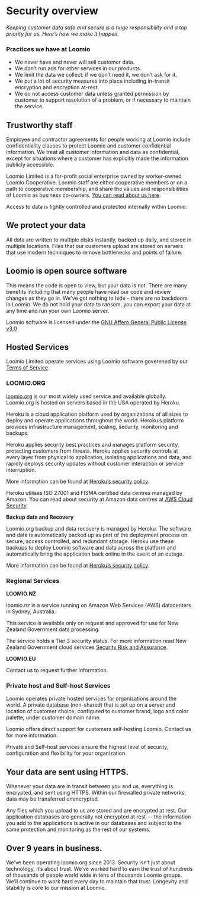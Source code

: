 # Security overview
_Keeping customer data safe and secure is a huge responsibility and a top priority for us. Here’s how we make it happen._

### Practices we have at Loomio

* We never have and never will sell customer data.
* We don’t run ads for other services in our products.
* We limit the data we collect: if we don’t need it, we don’t ask for it.
* We put a lot of security measures into place including in-transit encryption and encryption at-rest.
* We do not access customer data unless granted permission by customer to support resolution of a problem, or if necessary to maintain the service.

## Trustworthy staff

Employee and contractor agreements for people working at Loomio include confidentiality clauses to protect Loomio and customer confidential information. We treat all customer information and data as confidential, except for situations where a customer has explicitly made the information publicly accessible.

Loomio Limited is a for-profit social enterprise owned by worker-owned Loomio Cooperative. Loomio staff are either cooperative members or on a path to cooperative membership, and share the values and responsibilities of Loomio as business co-owners. [You can read about us here](https://www.loomio.com/about).

Access to data is tightly controlled and protected internally within Loomio. 

## We protect your data

All data are written to multiple disks instantly, backed up daily, and stored in multiple locations. Files that our customers upload are stored on servers that use modern techniques to remove bottlenecks and points of failure.

## Loomio is open source software

This means the code is open to view, but your data is not. There are many benefits including that many people have read our code and review changes as they go in. We've got nothing to hide - there are no backdoors in Loomio. We do not hold your data to ransom, you can export your data at any time and run your own Loomio server.

Loomio software is licensed under the [GNU Affero General Public License v3.0](https://github.com/loomio/loomio/blob/master/LICENSE.txt)

## Hosted Services

Loomio Limited operate services using Loomio software goverened by our [Terms of Service](../terms/index.md).

### LOOMIO.ORG

[loomio.org](https://www.loomio.org/) is our most widely used service and available globally.  Loomio.org is hosted on servers based in the USA operated by Heroku.

Heroku is a cloud application platform used by organizations of all sizes to deploy and operate applications throughout the world. Heroku’s platform provides infrastructure management, scaling, security, monitoring and backups.

Heroku applies security best practices and manages platform security, protecting customers from threats. Heroku applies security controls at every layer from physical to application, isolating applications and data, and rapidly deploys security updates without customer interaction or service interruption.

More information can be found at [Heroku’s security policy](https://www.heroku.com/policy/security).

Heroku utilises ISO 27001 and FISMA certified data centres managed by Amazon. You can read about security at Amazon data centres at [AWS Cloud Security](https://aws.amazon.com/security/).

**Backup data and Recovery**

Loomio.org backup and data recovery is managed by Heroku. The software and data is automatically backed up as part of the deployment process on secure, access controlled, and redundant storage. Heroku use these backups to deploy Loomio software and data across the platform and automatically bring the application back online in the event of an outage.

More information can be found at [Heroku’s security policy](https://www.heroku.com/policy/security).

### Regional Services 

**LOOMIO.NZ**

loomio.nz is a service running on Amazon Web Services (AWS) datacenters in Sydney, Australia. 

This service is available only on request and approved for use for New Zealand Government data processing. 

The service holds a Tier 3 security status. For more information read New Zealand Government cloud services [Security Risk and Assurance](https://marketplace.govt.nz/suppliers/apply-to-be-a-supplier-2/cloud-services-security-risk-and-assurance/).  

**LOOMIO.EU**

Contact us to request further information.

### Private host and Self-host Services

Loomio operates private hosted services for organizations around the world.  A private database (non-shared) that is set up on a server and location of customer choice, configured to customer brand, logo and color palette, under customer domain name. 

Loomio offers direct support for customers self-hosting Loomio.  Contact us for more information.

Private and Self-host services ensure the highest level of security, configuration and flexibility for your organization.

## Your data are sent using HTTPS.

Whenever your data are in transit between you and us, everything is encrypted, and sent using HTTPS. Within our firewalled private networks, data may be transferred unencrypted.

Any files which you upload to us are stored and are encrypted at rest. Our application databases are generally not encrypted at rest — the information you add to the applications is active in our databases and subject to the same protection and monitoring as the rest of our systems.

## Over 9 years in business.

We’ve been operating loomio.org since 2013. Security isn’t just about technology, it’s about trust. We’ve worked hard to earn the trust of hundreds of thousands of people world wide in tens of thousands Loomio groups. We’ll continue to work hard every day to maintain that trust. Longevity and stability is core to our mission at Loomio.
